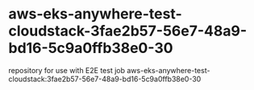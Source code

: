 # aws-eks-anywhere-test-cloudstack-3fae2b57-56e7-48a9-bd16-5c9a0ffb38e0-30
repository for use with E2E test job aws-eks-anywhere-test-cloudstack:3fae2b57-56e7-48a9-bd16-5c9a0ffb38e0-30
